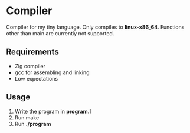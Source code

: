 
# Compiler
Compiler for my tiny language. Only compiles to **linux-x86_64**.
Functions other than main are currently not supported.

## Requirements
* Zig compiler
* gcc for assembling and linking
* Low expectations

## Usage
1. Write the program in **program.l**
2. Run make
3. Run **./program**
